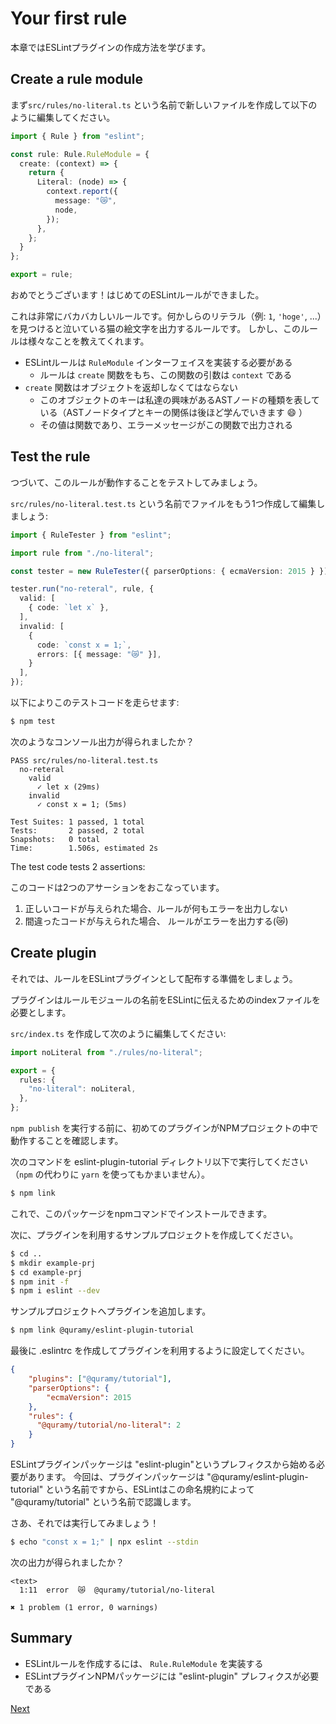 # Your first rule
本章ではESLintプラグインの作成方法を学びます。

## Create a rule module
まず`src/rules/no-literal.ts` という名前で新しいファイルを作成して以下のように編集してください。

```ts
import { Rule } from "eslint";

const rule: Rule.RuleModule = {
  create: (context) => {
    return {
      Literal: (node) => {
        context.report({
          message: "😿",
          node,
        });
      },
    };
  }
};

export = rule;
```

おめでとうございます！はじめてのESLintルールができました。

これは非常にバカバカしいルールです。何かしらのリテラル（例: `1`, `'hoge'`, ...）を見つけると泣いている猫の絵文字を出力するルールです。
しかし、このルールは様々なことを教えてくれます。

* ESLintルールは `RuleModule` インターフェイスを実装する必要がある
  * ルールは `create` 関数をもち、この関数の引数は `context` である
* `create` 関数はオブジェクトを返却しなくてはならない
  * このオブジェクトのキーは私達の興味があるASTノードの種類を表している（ASTノードタイプとキーの関係は後ほど学んでいきます :smile: ）
  * その値は関数であり、エラーメッセージがこの関数で出力される

## Test the rule
つづいて、このルールが動作することをテストしてみましょう。

`src/rules/no-literal.test.ts` という名前でファイルをもう1つ作成して編集しましょう:

```ts
import { RuleTester } from "eslint";

import rule from "./no-literal";

const tester = new RuleTester({ parserOptions: { ecmaVersion: 2015 } });

tester.run("no-reteral", rule, {
  valid: [
    { code: `let x` },
  ],
  invalid: [
    {
      code: `const x = 1;`,
      errors: [{ message: "😿" }],
    }
  ],
});
```

以下によりこのテストコードを走らせます:

```sh
$ npm test
```

次のようなコンソール出力が得られましたか？

```text
PASS src/rules/no-literal.test.ts
  no-reteral
    valid
      ✓ let x (29ms)
    invalid
      ✓ const x = 1; (5ms)

Test Suites: 1 passed, 1 total
Tests:       2 passed, 2 total
Snapshots:   0 total
Time:        1.506s, estimated 2s
```

The test code tests 2 assertions:

このコードは2つのアサーションをおこなっています。

1. 正しいコードが与えられた場合、ルールが何もエラーを出力しない
1. 間違ったコードが与えられた場合、 ルールがエラーを出力する(:crying_cat_face:)

## Create plugin
それでは、ルールをESLintプラグインとして配布する準備をしましょう。

プラグインはルールモジュールの名前をESLintに伝えるためのindexファイルを必要とします。

`src/index.ts` を作成して次のように編集してください:

```ts
import noLiteral from "./rules/no-literal";

export = {
  rules: {
    "no-literal": noLiteral,
  },
};
```

`npm publish` を実行する前に、初めてのプラグインがNPMプロジェクトの中で動作することを確認します。

次のコマンドを eslint-plugin-tutorial ディレクトリ以下で実行してください（`npm` の代わりに `yarn` を使ってもかまいません）。

```sh
$ npm link
```

これで、このパッケージをnpmコマンドでインストールできます。

次に、プラグインを利用するサンプルプロジェクトを作成してください。

```sh
$ cd ..
$ mkdir example-prj
$ cd example-prj
$ npm init -f
$ npm i eslint --dev
```

サンプルプロジェクトへプラグインを追加します。

```sh
$ npm link @quramy/eslint-plugin-tutorial
```

最後に .eslintrc を作成してプラグインを利用するように設定してください。

```json
{
    "plugins": ["@quramy/tutorial"],
    "parserOptions": {
        "ecmaVersion": 2015
    },
    "rules": {
      "@quramy/tutorial/no-literal": 2
    }
}
```

ESLintプラグインパッケージは "eslint-plugin"というプレフィクスから始める必要があります。
今回は、プラグインパッケージは "@quramy/eslint-plugin-tutorial" という名前ですから、ESLintはこの命名規約によって "@quramy/tutorial" という名前で認識します。

さあ、それでは実行してみましょう！

```sh
$ echo "const x = 1;" | npx eslint --stdin
```

次の出力が得られましたか？

```text
<text>
  1:11  error  😿  @quramy/tutorial/no-literal

✖ 1 problem (1 error, 0 warnings)
```

## Summary

* ESLintルールを作成するには、 `Rule.RuleModule` を実装する
* ESLintプラグインNPMパッケージには "eslint-plugin" プレフィクスが必要である

[Next](../20_dive_into_ast/README.ja.md)
